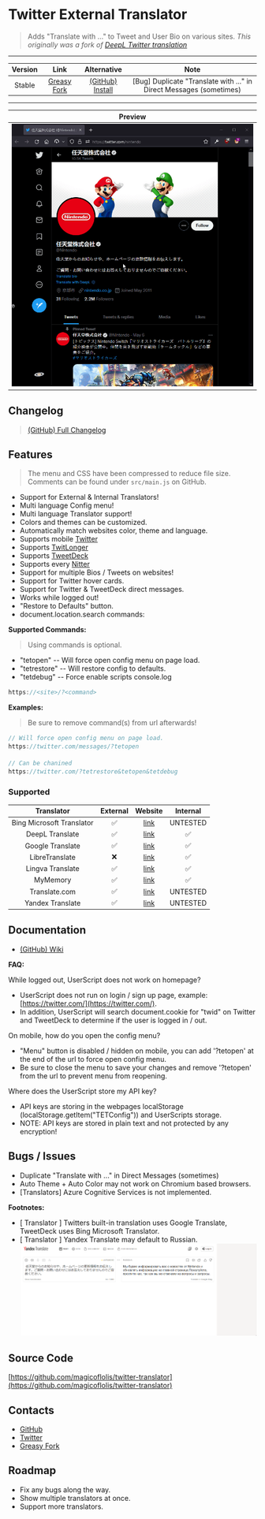# Twitter External Translator

> Adds "Translate with ..." to Tweet and User Bio on various sites.
*This originally was a fork of [DeepL Twitter translation](https://greasyfork.org/scripts/411976)*

***

| Version | Link | Alternative | Note |
|:----------:|:----------:|:----------:|:----------:|
Stable | [Greasy Fork](https://greasyfork.org/scripts/421643) | [(GitHub) Install](https://github.com/magicoflolis/twitter-translator/releases/latest/download/twittertranslator.user.js) | [Bug] Duplicate "Translate with ..." in Direct Messages (sometimes)

***

| Preview |
|:----------:|
![Menu Preview](https://raw.githubusercontent.com/magicoflolis/twitter-translator/master/assets/preview1.gif)|

## Changelog

> [(GitHub) Full Changelog](https://github.com/magicoflolis/twitter-translator/releases)

## Features

> The menu and CSS have been compressed to reduce file size. Comments can be found under `src/main.js` on GitHub.

* Support for External & Internal Translators!
* Multi language Config menu!
* Multi language Translator support!
* Colors and themes can be customized.
* Automatically match websites color, theme and language.
* Supports mobile [Twitter](https://mobile.twitter.com/)
* Supports [TwitLonger](https://www.twitlonger.com)
* Supports [TweetDeck](https://tweetdeck.twitter.com)
* Supports every [Nitter](https://github.com/zedeus/nitter/wiki/Instances#official-instances)
* Support for multiple Bios / Tweets on websites!
* Support for Twitter hover cards.
* Support for Twitter & TweetDeck direct messages.
* Works while logged out!
* "Restore to Defaults" button.
* document.location.search commands:

**Supported Commands:**

> Using commands is optional.

* "tetopen" -- Will force open config menu on page load.
* "tetrestore" -- Will restore config to defaults.
* "tetdebug" -- Force enable scripts console.log

```js
https://<site>/?<command>
```

**Examples:**

> Be sure to remove command(s) from url afterwards!

```js
// Will force open config menu on page load.
https://twitter.com/messages/?tetopen

// Can be chanined
https://twitter.com/?tetrestore&tetopen&tetdebug

```

### Supported

Translator | External | Website | Internal |
:---------:|:-----------:|:-----------:|:---------:|
Bing Microsoft Translator | ✅ |[link](https://www.bing.com/translator)| UNTESTED |
DeepL Translate | ✅ |[link](https://www.deepl.com/translator)| ✅ |
Google Translate | ✅ |[link](https://translate.google.com/)| ✅ |
LibreTranslate | ❌ |[link](https://libretranslate.com/)| ✅ |
Lingva Translate | ✅ |[link](https://lingva.ml/)| ✅ |
MyMemory | ✅ |[link](https://mymemory.translated.net/)| ✅ |
Translate.com | ✅ |[link](https://www.translate.com/)| UNTESTED |
Yandex Translate | ✅ |[link](https://translate.yandex.com/)| UNTESTED |

## Documentation

* [(GitHub) Wiki](https://github.com/magicoflolis/twitter-translator/wiki)

**FAQ:**

While logged out, UserScript does not work on homepage?

* UserScript does not run on login / sign up page, example: [https://twitter.com/](https://twitter.com/).
* In addition, UserScript will search document.cookie for "twid" on Twitter and TweetDeck to determine if the user is logged in / out.

On mobile, how do you open the config menu?

* "Menu" button is disabled / hidden on mobile, you can add '?tetopen' at the end of the url to force open config menu.
* Be sure to close the menu to save your changes and remove '?tetopen' from the url to prevent menu from reopening.

Where does the UserScript store my API key?

* API keys are storing in the webpages localStorage (localStorage.getItem("TETConfig")) and UserScripts storage.
* NOTE: API keys are stored in plain text and not protected by any encryption!

## Bugs / Issues

* Duplicate "Translate with ..." in Direct Messages (sometimes)
* Auto Theme + Auto Color may not work on Chromium based browsers.
* [Translators] Azure Cognitive Services is not implemented.

**Footnotes:**

* [ Translator ] Twitters built-in translation uses Google Translate, TweetDeck uses Bing Microsoft Translator.
* [ Translator ] Yandex Translate may default to Russian.
![YandexHelp](https://raw.githubusercontent.com/magicoflolis/twitter-translator/master/assets/ExternalTranslator4.gif)

## Source Code

[https://github.com/magicoflolis/twitter-translator](https://github.com/magicoflolis/twitter-translator)

## Contacts

* [GitHub](https://github.com/magicoflolis)
* [Twitter](https://twitter.com/for_lollipops)
* [Greasy Fork](https://greasyfork.org/users/166061)

## Roadmap

* Fix any bugs along the way.
* Show multiple translators at once.
* Support more translators.
